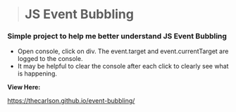 > # JS Event Bubbling

### Simple project to help me better understand JS Event Bubbling
* Open console, click on div. The event.target and event.currentTarget are logged to the console.  
* It may be helpful to clear the console after each click to clearly see what is happening.

**View Here:**  

 https://thecarlson.github.io/event-bubbling/
